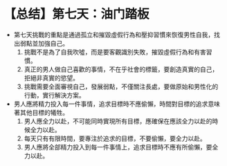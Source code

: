 # 【总结】第七天：油门踏板

-   第七天挑戰的重點是通過孤立和摧毀虛假行為和壓抑習慣來恢復男性自我，找出弱點並加強自己。
    1.  挑戰不是為了自我吹噓，而是要客觀識別失敗，摧毀虛假行為和有害習慣。
    2.  真正的男人做自己喜歡的事情，不在乎社會的標籤，要創造真實的自己，拒絕非真實的慾望。
    3.  挑戰需要全面審視自己，發展弱點，不僅關注長處，要做原始和男性化的行動，實行解決方案。
-   男人應將精力投入每一件事情，追求目標時不應偷懶，時間對目標的追求意味著其他目標的犧牲。
    1.  男人應全力以赴，不可能同時實現所有目標，應確保在應該全力以赴的時候全力以赴。
    2.  每天只有有限時間，要專注於追求的目標，不要偷懶，要全力以赴。
    3.  男人應將全部精力投入到每一件事情上，追求目標時不應有所偷懶，要全力以赴。